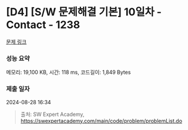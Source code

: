 # [D4] [S/W 문제해결 기본] 10일차 - Contact - 1238 

[문제 링크](https://swexpertacademy.com/main/code/problem/problemDetail.do?contestProbId=AV15B1cKAKwCFAYD) 

### 성능 요약

메모리: 19,100 KB, 시간: 118 ms, 코드길이: 1,849 Bytes

### 제출 일자

2024-08-28 16:34



> 출처: SW Expert Academy, https://swexpertacademy.com/main/code/problem/problemList.do